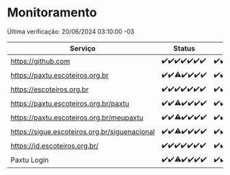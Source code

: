 # Monitoramento

Última verificação: 20/06/2024 03:10:00 -03

|Serviço|Status|Últimas 24h|
|---|---|---|
|https://github.com|<span title="2024-06-13: OK=24">✔️</span><span title="2024-06-14: OK=24">✔️</span><span title="2024-06-15: OK=24">✔️</span><span title="2024-06-16: OK=24">✔️</span><span title="2024-06-17: OK=24">✔️</span><span title="2024-06-18: OK=24">✔️</span><span title="2024-06-19: OK=6">✔️</span>|<span title="19/06/2024 03:10:00 -03 : 200">✔️</span><span title="19/06/2024 04:06:00 -03 : 200">✔️</span><span title="19/06/2024 05:09:00 -03 : 200">✔️</span><span title="19/06/2024 06:09:00 -03 : 200">✔️</span><span title="19/06/2024 07:08:00 -03 : 200">✔️</span><span title="19/06/2024 08:05:00 -03 : 200">✔️</span><span title="19/06/2024 09:12:00 -03 : 200">✔️</span><span title="19/06/2024 10:10:00 -03 : 200">✔️</span><span title="19/06/2024 11:06:00 -03 : 200">✔️</span><span title="19/06/2024 12:07:00 -03 : 200">✔️</span><span title="19/06/2024 13:08:00 -03 : 200">✔️</span><span title="19/06/2024 14:07:00 -03 : 200">✔️</span><span title="19/06/2024 15:08:00 -03 : 200">✔️</span><span title="19/06/2024 16:06:00 -03 : 200">✔️</span><span title="19/06/2024 17:07:00 -03 : 200">✔️</span><span title="19/06/2024 18:08:00 -03 : 200">✔️</span><span title="19/06/2024 19:07:00 -03 : 200">✔️</span><span title="19/06/2024 20:07:00 -03 : 200">✔️</span><span title="19/06/2024 21:32:00 -03 : 200">✔️</span><span title="19/06/2024 22:51:00 -03 : 200">✔️</span><span title="19/06/2024 23:24:00 -03 : 200">✔️</span><span title="20/06/2024 00:08:00 -03 : 200">✔️</span><span title="20/06/2024 01:08:00 -03 : 200">✔️</span><span title="20/06/2024 02:07:00 -03 : 200">✔️</span><span title="20/06/2024 03:10:00 -03 : 200">✔️</span>|
|https://paxtu.escoteiros.org.br|<span title="2024-06-13: OK=24">✔️</span><span title="2024-06-14: OK=24">✔️</span><span title="2024-06-15: OK=23, Falhas=1">⚠️</span><span title="2024-06-16: OK=24">✔️</span><span title="2024-06-17: OK=24">✔️</span><span title="2024-06-18: OK=24">✔️</span><span title="2024-06-19: OK=6">✔️</span>|<span title="19/06/2024 03:10:00 -03 : 200">✔️</span><span title="19/06/2024 04:06:00 -03 : 200">✔️</span><span title="19/06/2024 05:09:00 -03 : 200">✔️</span><span title="19/06/2024 06:09:00 -03 : 200">✔️</span><span title="19/06/2024 07:08:00 -03 : 200">✔️</span><span title="19/06/2024 08:05:00 -03 : 200">✔️</span><span title="19/06/2024 09:12:00 -03 : 200">✔️</span><span title="19/06/2024 10:10:00 -03 : 200">✔️</span><span title="19/06/2024 11:06:00 -03 : 200">✔️</span><span title="19/06/2024 12:07:00 -03 : 200">✔️</span><span title="19/06/2024 13:08:00 -03 : 200">✔️</span><span title="19/06/2024 14:07:00 -03 : 200">✔️</span><span title="19/06/2024 15:08:00 -03 : 200">✔️</span><span title="19/06/2024 16:06:00 -03 : 200">✔️</span><span title="19/06/2024 17:07:00 -03 : 200">✔️</span><span title="19/06/2024 18:08:00 -03 : 200">✔️</span><span title="19/06/2024 19:07:00 -03 : 200">✔️</span><span title="19/06/2024 20:07:00 -03 : 200">✔️</span><span title="19/06/2024 21:32:00 -03 : 200">✔️</span><span title="19/06/2024 22:51:00 -03 : 200">✔️</span><span title="19/06/2024 23:24:00 -03 : 200">✔️</span><span title="20/06/2024 00:08:00 -03 : 200">✔️</span><span title="20/06/2024 01:08:00 -03 : 200">✔️</span><span title="20/06/2024 02:07:00 -03 : 200">✔️</span><span title="20/06/2024 03:10:00 -03 : 200">✔️</span>|
|https://escoteiros.org.br|<span title="2024-06-13: OK=24">✔️</span><span title="2024-06-14: OK=24">✔️</span><span title="2024-06-15: OK=24">✔️</span><span title="2024-06-16: OK=24">✔️</span><span title="2024-06-17: OK=24">✔️</span><span title="2024-06-18: OK=24">✔️</span><span title="2024-06-19: OK=6">✔️</span>|<span title="19/06/2024 03:10:00 -03 : 200">✔️</span><span title="19/06/2024 04:06:00 -03 : 200">✔️</span><span title="19/06/2024 05:09:00 -03 : 200">✔️</span><span title="19/06/2024 06:09:00 -03 : 200">✔️</span><span title="19/06/2024 07:08:00 -03 : 200">✔️</span><span title="19/06/2024 08:05:00 -03 : 200">✔️</span><span title="19/06/2024 09:12:00 -03 : 200">✔️</span><span title="19/06/2024 10:10:00 -03 : 200">✔️</span><span title="19/06/2024 11:06:00 -03 : 200">✔️</span><span title="19/06/2024 12:07:00 -03 : 200">✔️</span><span title="19/06/2024 13:08:00 -03 : 200">✔️</span><span title="19/06/2024 14:07:00 -03 : 200">✔️</span><span title="19/06/2024 15:08:00 -03 : 200">✔️</span><span title="19/06/2024 16:06:00 -03 : 200">✔️</span><span title="19/06/2024 17:07:00 -03 : 200">✔️</span><span title="19/06/2024 18:08:00 -03 : 200">✔️</span><span title="19/06/2024 19:07:00 -03 : 200">✔️</span><span title="19/06/2024 20:07:00 -03 : 200">✔️</span><span title="19/06/2024 21:32:00 -03 : 200">✔️</span><span title="19/06/2024 22:51:00 -03 : 200">✔️</span><span title="19/06/2024 23:24:00 -03 : 200">✔️</span><span title="20/06/2024 00:08:00 -03 : 200">✔️</span><span title="20/06/2024 01:08:00 -03 : 200">✔️</span><span title="20/06/2024 02:07:00 -03 : 200">✔️</span><span title="20/06/2024 03:10:00 -03 : 200">✔️</span>|
|https://paxtu.escoteiros.org.br/paxtu|<span title="2024-06-13: OK=24">✔️</span><span title="2024-06-14: OK=24">✔️</span><span title="2024-06-15: OK=23, Falhas=1">⚠️</span><span title="2024-06-16: OK=24">✔️</span><span title="2024-06-17: OK=24">✔️</span><span title="2024-06-18: OK=24">✔️</span><span title="2024-06-19: OK=6">✔️</span>|<span title="19/06/2024 03:10:00 -03 : 200">✔️</span><span title="19/06/2024 04:06:00 -03 : 200">✔️</span><span title="19/06/2024 05:09:00 -03 : 200">✔️</span><span title="19/06/2024 06:09:00 -03 : 200">✔️</span><span title="19/06/2024 07:08:00 -03 : 200">✔️</span><span title="19/06/2024 08:05:00 -03 : 200">✔️</span><span title="19/06/2024 09:12:00 -03 : 200">✔️</span><span title="19/06/2024 10:10:00 -03 : 200">✔️</span><span title="19/06/2024 11:06:00 -03 : 200">✔️</span><span title="19/06/2024 12:07:00 -03 : 200">✔️</span><span title="19/06/2024 13:08:00 -03 : 200">✔️</span><span title="19/06/2024 14:07:00 -03 : 200">✔️</span><span title="19/06/2024 15:08:00 -03 : 200">✔️</span><span title="19/06/2024 16:06:00 -03 : 200">✔️</span><span title="19/06/2024 17:07:00 -03 : 200">✔️</span><span title="19/06/2024 18:08:00 -03 : 200">✔️</span><span title="19/06/2024 19:07:00 -03 : 200">✔️</span><span title="19/06/2024 20:07:00 -03 : 200">✔️</span><span title="19/06/2024 21:32:00 -03 : 200">✔️</span><span title="19/06/2024 22:51:00 -03 : 200">✔️</span><span title="19/06/2024 23:24:00 -03 : 200">✔️</span><span title="20/06/2024 00:08:00 -03 : 200">✔️</span><span title="20/06/2024 01:08:00 -03 : 200">✔️</span><span title="20/06/2024 02:07:00 -03 : 200">✔️</span><span title="20/06/2024 03:10:00 -03 : 200">✔️</span>|
|https://paxtu.escoteiros.org.br/meupaxtu|<span title="2024-06-13: OK=24">✔️</span><span title="2024-06-14: OK=24">✔️</span><span title="2024-06-15: OK=23, Falhas=1">⚠️</span><span title="2024-06-16: OK=24">✔️</span><span title="2024-06-17: OK=24">✔️</span><span title="2024-06-18: OK=24">✔️</span><span title="2024-06-19: OK=6">✔️</span>|<span title="19/06/2024 03:10:00 -03 : 200">✔️</span><span title="19/06/2024 04:06:00 -03 : 200">✔️</span><span title="19/06/2024 05:09:00 -03 : 200">✔️</span><span title="19/06/2024 06:09:00 -03 : 200">✔️</span><span title="19/06/2024 07:08:00 -03 : 200">✔️</span><span title="19/06/2024 08:05:00 -03 : 200">✔️</span><span title="19/06/2024 09:12:00 -03 : 200">✔️</span><span title="19/06/2024 10:10:00 -03 : 200">✔️</span><span title="19/06/2024 11:06:00 -03 : 200">✔️</span><span title="19/06/2024 12:07:00 -03 : 200">✔️</span><span title="19/06/2024 13:08:00 -03 : 200">✔️</span><span title="19/06/2024 14:07:00 -03 : 200">✔️</span><span title="19/06/2024 15:08:00 -03 : 200">✔️</span><span title="19/06/2024 16:06:00 -03 : 200">✔️</span><span title="19/06/2024 17:07:00 -03 : 200">✔️</span><span title="19/06/2024 18:08:00 -03 : 200">✔️</span><span title="19/06/2024 19:07:00 -03 : 200">✔️</span><span title="19/06/2024 20:07:00 -03 : 200">✔️</span><span title="19/06/2024 21:32:00 -03 : 200">✔️</span><span title="19/06/2024 22:51:00 -03 : 200">✔️</span><span title="19/06/2024 23:24:00 -03 : 200">✔️</span><span title="20/06/2024 00:08:00 -03 : 200">✔️</span><span title="20/06/2024 01:08:00 -03 : 200">✔️</span><span title="20/06/2024 02:07:00 -03 : 200">✔️</span><span title="20/06/2024 03:10:00 -03 : 200">✔️</span>|
|https://sigue.escoteiros.org.br/siguenacional|<span title="2024-06-13: OK=24">✔️</span><span title="2024-06-14: OK=24">✔️</span><span title="2024-06-15: OK=23, Falhas=1">⚠️</span><span title="2024-06-16: OK=24">✔️</span><span title="2024-06-17: OK=24">✔️</span><span title="2024-06-18: OK=24">✔️</span><span title="2024-06-19: OK=6">✔️</span>|<span title="19/06/2024 03:10:00 -03 : 200">✔️</span><span title="19/06/2024 04:07:00 -03 : 200">✔️</span><span title="19/06/2024 05:09:00 -03 : 200">✔️</span><span title="19/06/2024 06:09:00 -03 : 200">✔️</span><span title="19/06/2024 07:08:00 -03 : 200">✔️</span><span title="19/06/2024 08:05:00 -03 : 200">✔️</span><span title="19/06/2024 09:12:00 -03 : 200">✔️</span><span title="19/06/2024 10:10:00 -03 : 200">✔️</span><span title="19/06/2024 11:06:00 -03 : 200">✔️</span><span title="19/06/2024 12:07:00 -03 : 200">✔️</span><span title="19/06/2024 13:08:00 -03 : 200">✔️</span><span title="19/06/2024 14:07:00 -03 : 200">✔️</span><span title="19/06/2024 15:08:00 -03 : 200">✔️</span><span title="19/06/2024 16:06:00 -03 : 200">✔️</span><span title="19/06/2024 17:07:00 -03 : 200">✔️</span><span title="19/06/2024 18:08:00 -03 : 200">✔️</span><span title="19/06/2024 19:07:00 -03 : 200">✔️</span><span title="19/06/2024 20:07:00 -03 : 200">✔️</span><span title="19/06/2024 21:32:00 -03 : 200">✔️</span><span title="19/06/2024 22:51:00 -03 : 200">✔️</span><span title="19/06/2024 23:24:00 -03 : 200">✔️</span><span title="20/06/2024 00:08:00 -03 : 200">✔️</span><span title="20/06/2024 01:08:00 -03 : 200">✔️</span><span title="20/06/2024 02:07:00 -03 : 200">✔️</span><span title="20/06/2024 03:10:00 -03 : 200">✔️</span>|
|https://id.escoteiros.org.br/|<span title="2024-06-13: OK=24">✔️</span><span title="2024-06-14: OK=24">✔️</span><span title="2024-06-15: OK=24">✔️</span><span title="2024-06-16: OK=24">✔️</span><span title="2024-06-17: OK=24">✔️</span><span title="2024-06-18: OK=24">✔️</span><span title="2024-06-19: OK=6">✔️</span>|<span title="19/06/2024 03:10:00 -03 : 200">✔️</span><span title="19/06/2024 04:07:00 -03 : 200">✔️</span><span title="19/06/2024 05:09:00 -03 : 200">✔️</span><span title="19/06/2024 06:09:00 -03 : 200">✔️</span><span title="19/06/2024 07:08:00 -03 : 200">✔️</span><span title="19/06/2024 08:05:00 -03 : 200">✔️</span><span title="19/06/2024 09:12:00 -03 : 200">✔️</span><span title="19/06/2024 10:10:00 -03 : 200">✔️</span><span title="19/06/2024 11:06:00 -03 : 200">✔️</span><span title="19/06/2024 12:07:00 -03 : 200">✔️</span><span title="19/06/2024 13:08:00 -03 : 200">✔️</span><span title="19/06/2024 14:07:00 -03 : 200">✔️</span><span title="19/06/2024 15:08:00 -03 : 200">✔️</span><span title="19/06/2024 16:06:00 -03 : 200">✔️</span><span title="19/06/2024 17:07:00 -03 : 200">✔️</span><span title="19/06/2024 18:08:00 -03 : 200">✔️</span><span title="19/06/2024 19:07:00 -03 : 200">✔️</span><span title="19/06/2024 20:07:00 -03 : 200">✔️</span><span title="19/06/2024 21:32:00 -03 : 200">✔️</span><span title="19/06/2024 22:51:00 -03 : 200">✔️</span><span title="19/06/2024 23:24:00 -03 : 200">✔️</span><span title="20/06/2024 00:08:00 -03 : 200">✔️</span><span title="20/06/2024 01:08:00 -03 : 200">✔️</span><span title="20/06/2024 02:07:00 -03 : 200">✔️</span><span title="20/06/2024 03:10:00 -03 : 200">✔️</span>|
|Paxtu Login|<span title="2024-06-13: OK=24">✔️</span><span title="2024-06-14: OK=24">✔️</span><span title="2024-06-15: OK=23, Falhas=1">⚠️</span><span title="2024-06-16: OK=24">✔️</span><span title="2024-06-17: OK=24">✔️</span><span title="2024-06-18: OK=24">✔️</span><span title="2024-06-19: OK=6">✔️</span>|<span title="19/06/2024 03:10:00 -03 : 200">✔️</span><span title="19/06/2024 04:07:00 -03 : 200">✔️</span><span title="19/06/2024 05:09:00 -03 : 200">✔️</span><span title="19/06/2024 06:09:00 -03 : 200">✔️</span><span title="19/06/2024 07:08:00 -03 : 200">✔️</span><span title="19/06/2024 08:05:00 -03 : 200">✔️</span><span title="19/06/2024 09:12:00 -03 : 200">✔️</span><span title="19/06/2024 10:10:00 -03 : 200">✔️</span><span title="19/06/2024 11:06:00 -03 : 200">✔️</span><span title="19/06/2024 12:07:00 -03 : 200">✔️</span><span title="19/06/2024 13:08:00 -03 : 200">✔️</span><span title="19/06/2024 14:07:00 -03 : 200">✔️</span><span title="19/06/2024 15:08:00 -03 : 200">✔️</span><span title="19/06/2024 16:06:00 -03 : 200">✔️</span><span title="19/06/2024 17:07:00 -03 : 200">✔️</span><span title="19/06/2024 18:08:00 -03 : 200">✔️</span><span title="19/06/2024 19:07:00 -03 : 200">✔️</span><span title="19/06/2024 20:07:00 -03 : 200">✔️</span><span title="19/06/2024 21:32:00 -03 : 200">✔️</span><span title="19/06/2024 22:51:00 -03 : 200">✔️</span><span title="19/06/2024 23:24:00 -03 : 200">✔️</span><span title="20/06/2024 00:08:00 -03 : 200">✔️</span><span title="20/06/2024 01:08:00 -03 : 200">✔️</span><span title="20/06/2024 02:07:00 -03 : 200">✔️</span><span title="20/06/2024 03:10:00 -03 : 200">✔️</span>|
